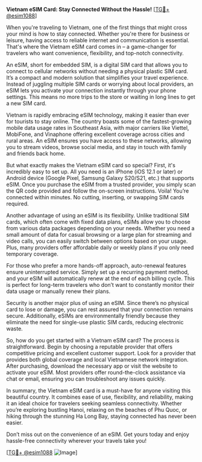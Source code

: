 **Vietnam eSIM Card: Stay Connected Without the Hassle!** [[TG💪+ @esim1088](https://t.me/s/esim1088)]

When you're traveling to Vietnam, one of the first things that might cross your mind is how to stay connected. Whether you're there for business or leisure, having access to reliable internet and communication is essential. That's where the Vietnam eSIM card comes in – a game-changer for travelers who want convenience, flexibility, and top-notch connectivity.

An eSIM, short for embedded SIM, is a digital SIM card that allows you to connect to cellular networks without needing a physical plastic SIM card. It’s a compact and modern solution that simplifies your travel experience. Instead of juggling multiple SIM cards or worrying about local providers, an eSIM lets you activate your connection instantly through your phone settings. This means no more trips to the store or waiting in long lines to get a new SIM card. 

Vietnam is rapidly embracing eSIM technology, making it easier than ever for tourists to stay online. The country boasts some of the fastest-growing mobile data usage rates in Southeast Asia, with major carriers like Viettel, MobiFone, and Vinaphone offering excellent coverage across cities and rural areas. An eSIM ensures you have access to these networks, allowing you to stream videos, browse social media, and stay in touch with family and friends back home.

But what exactly makes the Vietnam eSIM card so special? First, it's incredibly easy to set up. All you need is an iPhone (iOS 12.1 or later) or Android device (Google Pixel, Samsung Galaxy S20/S21, etc.) that supports eSIM. Once you purchase the eSIM from a trusted provider, you simply scan the QR code provided and follow the on-screen instructions. Voila! You’re connected within minutes. No cutting, inserting, or swapping SIM cards required.

Another advantage of using an eSIM is its flexibility. Unlike traditional SIM cards, which often come with fixed data plans, eSIMs allow you to choose from various data packages depending on your needs. Whether you need a small amount of data for casual browsing or a large plan for streaming and video calls, you can easily switch between options based on your usage. Plus, many providers offer affordable daily or weekly plans if you only need temporary coverage.

For those who prefer a more hands-off approach, auto-renewal features ensure uninterrupted service. Simply set up a recurring payment method, and your eSIM will automatically renew at the end of each billing cycle. This is perfect for long-term travelers who don’t want to constantly monitor their data usage or manually renew their plans.

Security is another major plus of using an eSIM. Since there’s no physical card to lose or damage, you can rest assured that your connection remains secure. Additionally, eSIMs are environmentally friendly because they eliminate the need for single-use plastic SIM cards, reducing electronic waste.

So, how do you get started with a Vietnam eSIM card? The process is straightforward. Begin by choosing a reputable provider that offers competitive pricing and excellent customer support. Look for a provider that provides both global coverage and local Vietnamese network integration. After purchasing, download the necessary app or visit the website to activate your eSIM. Most providers offer round-the-clock assistance via chat or email, ensuring you can troubleshoot any issues quickly.

In summary, the Vietnam eSIM card is a must-have for anyone visiting this beautiful country. It combines ease of use, flexibility, and reliability, making it an ideal choice for travelers seeking seamless connectivity. Whether you’re exploring bustling Hanoi, relaxing on the beaches of Phu Quoc, or hiking through the stunning Ha Long Bay, staying connected has never been easier.

Don’t miss out on the convenience of an eSIM. Get yours today and enjoy hassle-free connectivity wherever your travels take you! 

[[TG💪+ @esim1088](https://t.me/s/esim1088) ![Image](https://i.postimg.cc/Y0z9fWf4/image.png)]